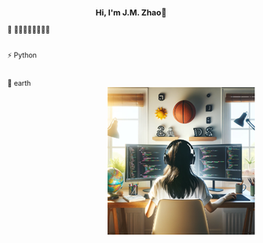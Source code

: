 ### <center> Hi, I'm J.M. Zhao👋



<div style="overflow: auto;">
    <div style="float: left; margin-right: 300px;">
        🔭 🏃‍♀️🏊‍♀️🥎🏀🤖🐱  
        <br><br><br>
        ⚡ Python   
        <br><br><br>
        🎯 earth   
    </div>
    <div style="float: right;">
        <img src="https://github.com/PotatoXi/PotatoXi/blob/main/P1.png" width="300" height="300">
    </div>
</div>



  
<!--
**PotatoXi/PotatoXi** is a ✨ _special_ ✨ repository because its `README.md` (this file) appears on your GitHub profile.

Here are some ideas to get you started:

- 🔭 I’m currently working on ...
- 🌱 I’m currently learning ...
- 👯 I’m looking to collaborate on ...
- 🤔 I’m looking for help with ...
- 💬 Ask me about ...
- 📫 How to reach me: ...
- 😄 Pronouns: ...
- ⚡ C++ / Python 
- 🏃‍ 💡 
-->

